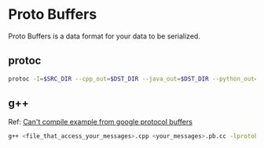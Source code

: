 # Proto Buffers
Proto Buffers is a data format for your data to be serialized.  

## protoc
```sh
protoc -I=$SRC_DIR --cpp_out=$DST_DIR --java_out=$DST_DIR --python_out=$DST_DIR $SRC_DIR/<your_messages>.proto
```

## g++
Ref: [Can't compile example from google protocol buffers](https://stackoverflow.com/questions/10404027/cant-compile-example-from-google-protocol-buffers)
```sh
g++ <file_that_access_your_messages>.cpp <your_messages>.pb.cc -lprotobuf -pthread -std=c++11
```
